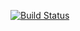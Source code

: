 [![Build Status](https://travis-ci.org/nwolber/angles.svg?branch=travisci)](https://travis-ci.org/nwolber/angles)
